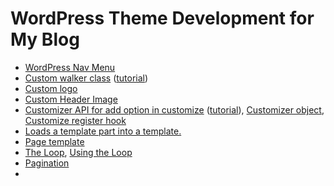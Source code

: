 # WordPress Theme Development for My Blog

 - [WordPress Nav Menu](https://www.youtube.com/watch?v=TmmLRv9yY0M)
 - [Custom walker class](https://developer.wordpress.org/reference/classes/walker_nav_menu/) ([tutorial](https://www.youtube.com/watch?v=tsB6frHTUhs))
 - [Custom logo](https://developer.wordpress.org/themes/functionality/custom-logo/)
 - [Custom Header Image](https://developer.wordpress.org/themes/functionality/custom-headers/#flexible-header-image)
 - [Customizer API for add option in customize](https://codex.wordpress.org/Theme_Customization_API) ([tutorial](https://www.youtube.com/watch?v=hZnWOxgX7A4&t=4s)), [Customizer object](https://developer.wordpress.org/themes/customize-api/customizer-objects/), [Customize register hook](https://developer.wordpress.org/reference/hooks/customize_register/#:~:text=The%20'customize_register'%20action%20hook%20is,instance%20of%20the%20WP_Customize_Manager%20class.)
 - [Loads a template part into a template.](https://developer.wordpress.org/reference/functions/get_template_part/)
 - [Page template](https://developer.wordpress.org/themes/template-files-section/page-template-files/)
 - [The Loop](https://developer.wordpress.org/themes/basics/the-loop/), [Using the Loop](https://codex.wordpress.org/The_Loop)
 - [Pagination](https://developer.wordpress.org/themes/functionality/pagination/)
 - 